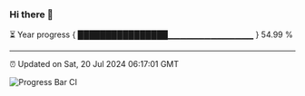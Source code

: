 ### Hi there 👋

⏳ Year progress { ████████████████▁▁▁▁▁▁▁▁▁▁▁▁▁▁ } 54.99 %

---

⏰ Updated on Sat, 20 Jul 2024 06:17:01 GMT

![Progress Bar CI](https://github.com/liununu/liununu/workflows/Progress%20Bar%20CI/badge.svg)

